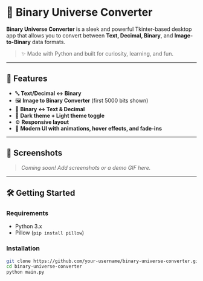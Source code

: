 # 🧠 Binary Universe Converter

**Binary Universe Converter** is a sleek and powerful Tkinter-based desktop app that allows you to convert between **Text, Decimal, Binary**, and **Image-to-Binary** data formats.

> ✨ Made with Python and built for curiosity, learning, and fun.

---

## 🔧 Features

- 🔤 **Text/Decimal ↔ Binary**
- 🖼️ **Image to Binary Converter** (first 5000 bits shown)
- 📎 **Binary ↔ Text & Decimal**
- 🎨 **Dark theme + Light theme toggle**
- ⚙️ **Responsive layout**
- 🌈 **Modern UI with animations, hover effects, and fade-ins**

---

## 📸 Screenshots

> _Coming soon! Add screenshots or a demo GIF here._

---

## 🛠️ Getting Started

### Requirements

- Python 3.x
- Pillow (`pip install pillow`)

### Installation

```bash
git clone https://github.com/your-username/binary-universe-converter.git
cd binary-universe-converter
python main.py
